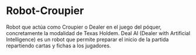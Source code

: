 # Robot-Croupier
Robot que actúa como Croupier o Dealer en el juego del póquer, concretamente la modalidad de Texas Holdem. Deal AI (Dealer with Artificial Intelligence) es un robot que permite preparar el inicio de la partida repartiendo cartas y fichas a los jugadores.
